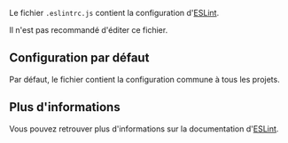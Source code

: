 Le fichier `.eslintrc.js` contient la configuration d'[ESLint](https://eslint.org/).

<doc-alert type="warning">
Il n'est pas recommandé d'éditer ce fichier.
</doc-alert>

## Configuration par défaut

Par défaut, le fichier contient la configuration commune à tous les projets.

## Plus d'informations

Vous pouvez retrouver plus d'informations sur la documentation d'[ESLint](https://eslint.org/docs/user-guide/configuring/).
